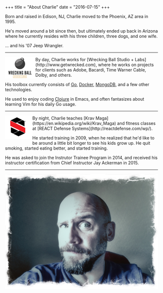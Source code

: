+++
title = "About Charlie"
date = "2016-07-15"
+++

Born and raised in Edison, NJ, Charlie moved to the Phoenix, AZ area in 1995.

He's moved around a bit since then, but ultimately ended up back in Arizona where
he currently resides with his three children, three dogs, and one wife.

... and his '07 Jeep Wrangler.  

---

<img style="width:100px; vertical-align:middle; margin-bottom:10px;" src="/img/wbsl.png" align="left" />
By day, Charlie works for [Wrecking Ball Studio + Labs](http://www.getwrecked.com), where
he works on projects for clients such as Adobe, Bacardi, Time Warner Cable, Dolby, and others.

His toolbox currently consists of [Go](https://golang.org), [Docker](https://www.docker.com),
[MongoDB](https://www.mongodb.com), and a few other technologies.

He used to enjoy coding [Clojure](https://clojure.org) in Emacs, and often fantasizes about learning Vim
for his daily Go usage.

---

<img style="width:90px; vertical-align:middle; margin-bottom:10px;" src="/img/rds.png" align="left" />
By night, Charlie teaches [Krav Maga](https://en.wikipedia.org/wiki/Krav_Maga) and fitness classes at [REACT Defense Systems](http://reactdefense.com/wp/).

He started training in 2009, when he realized that he'd like to be around a little bit longer to see his kids grow up.
He quit smoking, started eating better, and started training.

He was asked to join the Instrutor Trainee Program in 2014, and received his instructor certification from Chief Instructor Jay Ackerman in 2015.


---

![Fun with Filters](/img/charlie_about.jpg "Fun with Filters")
